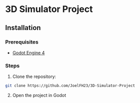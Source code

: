 # 3D Simulator Project

## Installation

### Prerequisites
- [Godot Engine 4](https://godotengine.org/)

### Steps

1. Clone the repository:

```bash
git clone https://github.com/JoelFH23/3D-Simulator-Project
```

2. Open the project in Godot
